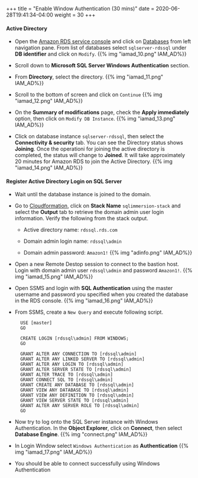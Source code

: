 +++
title = "Enable Window Authentication (30 mins)"
date = 2020-06-28T19:41:34-04:00
weight = 30
+++

#### **Active Directory**

* Open the [Amazon RDS  service console](https://console.aws.amazon.com/rds/home) and click on [Databases](https://console.aws.amazon.com/rds/home#databases:) from left navigation pane. From list of databases select `sqlserver-rdssql` under **DB identifier** and click on `Modify`.
{{% img "iamad_10.png" IAM_AD%}}

* Scroll down to **Microsoft SQL Server Windows Authentication** section.

* From **Directory**, select the directory. 
{{% img "iamad_11.png" IAM_AD%}}

* Scroll to the bottom of screen and click on `Continue`
{{% img "iamad_12.png" IAM_AD%}}

* On the **Summary of modifications** page, check the **Apply immediately** option, then click on `Modify DB Instance`.
{{% img "iamad_13.png" IAM_AD%}}

* Click on database instance `sqlserver-rdssql`, then select the **Connectivity & security** tab. You can see the Directory status shows **Joining**. Once the operationi for joining the active directory is completed, the status will change to **Joined**. It will take approximately 20 minutes for Amazon RDS to join the Active Directory.
{{% img "iamad_14.png" IAM_AD%}}

#### **Register Active Directory Login on SQL Server**

* Wait until the database instance is joined to the domain. 

* Go to [Cloudformation](https://console.aws.amazon.com/cloudformation/home), click on **Stack Name** `sqlimmersion-stack` and select the **Output** tab to retrieve the domain admin user login information. Verify the following from the stack output. 

    * Active directory name: `rdssql.rds.com`
    
    * Domain admin login name: `rdssql\admin`

    * Domain admin password: `Amazon1!`
{{% img "adinfo.png" IAM_AD%}}

* Open a new Remote Destop session to connect to the bastion host. Login with domain admin user `rdssql\admin` and password `Amazon1!`.
{{% img "iamad_15.png" IAM_AD%}}

* Open SSMS and login with **SQL Authentication** using the master username and password you specified when you created the database in the RDS console.
{{% img "iamad_16.png" IAM_AD%}}

* From SSMS, create a `New Query` and execute following script.

        USE [master]
        GO

        CREATE LOGIN [rdssql\admin] FROM WINDOWS;
        GO

        GRANT ALTER ANY CONNECTION TO [rdssql\admin]
        GRANT ALTER ANY LINKED SERVER TO [rdssql\admin]
        GRANT ALTER ANY LOGIN TO [rdssql\admin]
        GRANT ALTER SERVER STATE TO [rdssql\admin]
        GRANT ALTER TRACE TO [rdssql\admin]
        GRANT CONNECT SQL TO [rdssql\admin]
        GRANT CREATE ANY DATABASE TO [rdssql\admin]
        GRANT VIEW ANY DATABASE TO [rdssql\admin]
        GRANT VIEW ANY DEFINITION TO [rdssql\admin]
        GRANT VIEW SERVER STATE TO [rdssql\admin]
        GRANT ALTER ANY SERVER ROLE TO [rdssql\admin]
        GO

* Now try to log onto the SQL Server instance with Windows Authentication. In the **Object Explorer**, click on **Connect**, then select **Database Engine**.
{{% img "connect.png" IAM_AD%}}

* In Login Window select `Windows Authentication` as **Authentication** 
{{% img "iamad_17.png" IAM_AD%}}

* You should be able to connect successfully using Windows Authentication